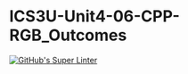 # ICS3U-Unit4-06-CPP-RGB_Outcomes

[![GitHub's Super Linter](https://github.com/Rodas-Nega1/ICS3U-Unit4-06-CPP-RGB_Outcomes/workflows/GitHub's%20Super%20Linter/badge.svg)](https://github.com/Rodas-Nega1/ICS3U-Unit4-06-CPP-RGB_Outcomes/actions)
